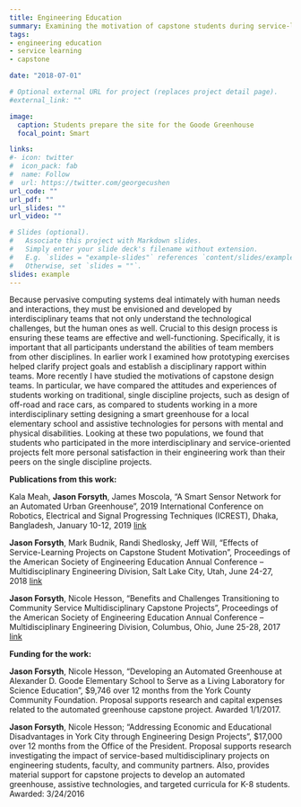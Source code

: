 ```yaml
---
title: Engineering Education
summary: Examining the motivation of capstone students during service-learning activities.
tags:
- engineering education
- service learning
- capstone

date: "2018-07-01"

# Optional external URL for project (replaces project detail page).
#external_link: ""

image:
  caption: Students prepare the site for the Goode Greenhouse
  focal_point: Smart

links:
#- icon: twitter
#  icon_pack: fab
#  name: Follow
#  url: https://twitter.com/georgecushen
url_code: ""
url_pdf: ""
url_slides: ""
url_video: ""

# Slides (optional).
#   Associate this project with Markdown slides.
#   Simply enter your slide deck's filename without extension.
#   E.g. `slides = "example-slides"` references `content/slides/example-slides.md`.
#   Otherwise, set `slides = ""`.
slides: example
---
```


Because pervasive computing systems deal intimately with human needs and interactions, they must be envisioned and developed by interdisciplinary teams that not only understand the technological challenges, but the human ones as well. Crucial to this design process is ensuring these teams are effective and well-functioning. Specifically, it is important that all participants understand the abilities of team members from other disciplines. In earlier work I examined how prototyping exercises helped clarify project goals and establish a disciplinary rapport within teams. More recently I have studied the motivations of capstone design teams. In particular, we have compared the attitudes and experiences of students working on traditional, single discipline projects, such as design of off-road and race cars, as compared to students working in a more interdisciplinary setting designing a smart greenhouse for a local elementary school and assistive technologies for persons with mental and physical disabilities. Looking at these two populations, we found that students who participated in the more interdisciplinary and service-oriented projects felt more personal satisfaction in their engineering work than their peers on the single discipline projects.



**Publications from this work:**

Kala Meah, **Jason Forsyth**, James Moscola, “A Smart Sensor Network for an Automated Urban Greenhouse”, 2019 International Conference on Robotics, Electrical and Signal Progressing Techniques (ICREST), Dhaka, Bangladesh, January 10-12, 2019 [link](/publication/icrest/)

**Jason Forsyth**, Mark Budnik, Randi Shedlosky, Jeff Will, “Effects of Service-Learning Projects on Capstone Student Motivation”, Proceedings of the American Society of Engineering Education Annual Conference – Multidisciplinary Engineering Division, Salt Lake City, Utah, June 24-27, 2018 [link](/publication/asee2018multi/)

**Jason Forsyth**, Nicole Hesson, “Benefits and Challenges Transitioning to Community Service Multidisciplinary Capstone Projects”, Proceedings of the American Society of Engineering Education Annual Conference – Multidisciplinary Engineering Division, Columbus, Ohio, June 25-28, 2017 [link](/publication/greenhouse/)

**Funding for the work:**

**Jason Forsyth**, Nicole Hesson, “Developing an Automated Greenhouse at Alexander D. Goode Elementary School to Serve as a Living Laboratory for Science Education”, $9,746 over 12 months from the York County Community Foundation. Proposal supports research and capital expenses related to the automated greenhouse capstone project. Awarded 1/1/2017.

**Jason Forsyth**, Nicole Hesson; “Addressing Economic and Educational Disadvantages in York City through Engineering Design Projects”, $17,000 over 12 months from the Office of the President. Proposal supports research investigating the impact of service-based multidisciplinary projects on engineering students, faculty, and community partners. Also, provides material support for capstone projects to develop an automated greenhouse, assistive technologies, and targeted curricula for K-8 students. Awarded: 3/24/2016
